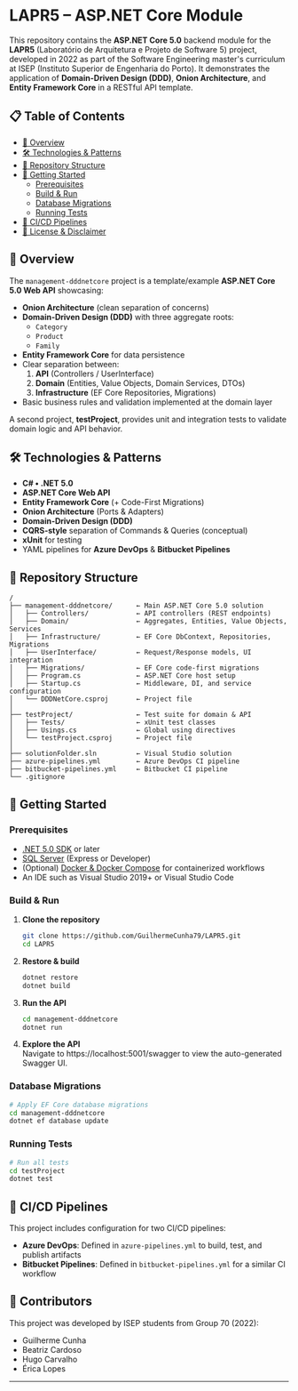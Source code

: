# LAPR5 – ASP.NET Core Module

This repository contains the **ASP.NET Core 5.0** backend module for the **LAPR5** (Laboratório de Arquitetura e Projeto de Software 5) project, developed in 2022 as part of the Software Engineering master's curriculum at ISEP (Instituto Superior de Engenharia do Porto). It demonstrates the application of **Domain-Driven Design (DDD)**, **Onion Architecture**, and **Entity Framework Core** in a RESTful API template.

## 📋 Table of Contents

- [🚀 Overview](#-overview)  
- [🛠️ Technologies & Patterns](#️-technologies--patterns)  
- [📂 Repository Structure](#-repository-structure)  
- [🚀 Getting Started](#-getting-started)  
  - [Prerequisites](#prerequisites)  
  - [Build & Run](#build--run)  
  - [Database Migrations](#database-migrations)  
  - [Running Tests](#running-tests)  
- [🔧 CI/CD Pipelines](#-cicd-pipelines)  
- [📄 License & Disclaimer](#-license--disclaimer)  

## 🚀 Overview

The `management-dddnetcore` project is a template/example **ASP.NET Core 5.0 Web API** showcasing:

- **Onion Architecture** (clean separation of concerns)  
- **Domain-Driven Design (DDD)** with three aggregate roots:  
  - `Category`  
  - `Product`  
  - `Family`  
- **Entity Framework Core** for data persistence  
- Clear separation between:  
  1. **API** (Controllers / UserInterface)  
  2. **Domain** (Entities, Value Objects, Domain Services, DTOs)  
  3. **Infrastructure** (EF Core Repositories, Migrations)  
- Basic business rules and validation implemented at the domain layer  

A second project, **testProject**, provides unit and integration tests to validate domain logic and API behavior.

## 🛠️ Technologies & Patterns

- **C# • .NET 5.0**  
- **ASP.NET Core Web API**  
- **Entity Framework Core** (+ Code-First Migrations)  
- **Onion Architecture** (Ports & Adapters)  
- **Domain-Driven Design (DDD)**  
- **CQRS-style** separation of Commands & Queries (conceptual)  
- **xUnit** for testing  
- YAML pipelines for **Azure DevOps** & **Bitbucket Pipelines**  

## 📂 Repository Structure

```
/
├── management-dddnetcore/      ← Main ASP.NET Core 5.0 solution
│   ├── Controllers/            ← API controllers (REST endpoints)
│   ├── Domain/                 ← Aggregates, Entities, Value Objects, Services
│   ├── Infrastructure/         ← EF Core DbContext, Repositories, Migrations
│   ├── UserInterface/          ← Request/Response models, UI integration
│   ├── Migrations/             ← EF Core code-first migrations
│   ├── Program.cs              ← ASP.NET Core host setup
│   ├── Startup.cs              ← Middleware, DI, and service configuration
│   └── DDDNetCore.csproj       ← Project file
│
├── testProject/                ← Test suite for domain & API
│   ├── Tests/                  ← xUnit test classes
│   ├── Usings.cs               ← Global using directives
│   └── testProject.csproj      ← Project file
│
├── solutionFolder.sln          ← Visual Studio solution  
├── azure-pipelines.yml         ← Azure DevOps CI pipeline  
├── bitbucket-pipelines.yml     ← Bitbucket CI pipeline  
└── .gitignore
```

## 🚀 Getting Started

### Prerequisites

- [.NET 5.0 SDK](https://dotnet.microsoft.com/download/dotnet/5.0) or later  
- [SQL Server](https://www.microsoft.com/sql-server) (Express or Developer)  
- (Optional) [Docker & Docker Compose](https://www.docker.com/) for containerized workflows  
- An IDE such as Visual Studio 2019+ or Visual Studio Code  

### Build & Run

1. **Clone the repository**  
   ```bash
   git clone https://github.com/GuilhermeCunha79/LAPR5.git
   cd LAPR5
   ```

2. **Restore & build**  
   ```bash
   dotnet restore
   dotnet build
   ```

3. **Run the API**  
   ```bash
   cd management-dddnetcore
   dotnet run
   ```
  
4. **Explore the API**  
   Navigate to https://localhost:5001/swagger to view the auto-generated Swagger UI.

### Database Migrations

```bash
# Apply EF Core database migrations
cd management-dddnetcore
dotnet ef database update
```

### Running Tests

```bash
# Run all tests
cd testProject
dotnet test
```

## 🔧 CI/CD Pipelines

This project includes configuration for two CI/CD pipelines:

- **Azure DevOps**: Defined in `azure-pipelines.yml` to build, test, and publish artifacts
- **Bitbucket Pipelines**: Defined in `bitbucket-pipelines.yml` for a similar CI workflow

## 👥 Contributors

This project was developed by ISEP students from Group 70 (2022):
- Guilherme Cunha
- Beatriz Cardoso
- Hugo Carvalho
- Érica Lopes

---

